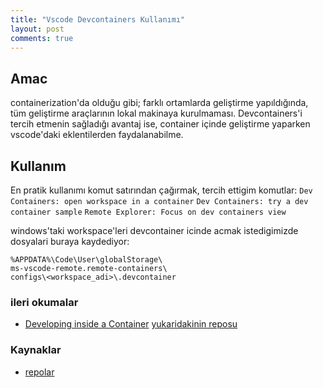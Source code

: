 ```yaml
---
title: "Vscode Devcontainers Kullanımı"
layout: post
comments: true
---
```


## Amac

containerization'da olduğu gibi; farklı ortamlarda
geliştirme yapıldığında, tüm geliştirme araçlarının lokal
makinaya kurulmaması. Devcontainers'i tercih etmenin
sağladığı avantaj ise, container içinde geliştirme yaparken
vscode'daki eklentilerden faydalanabilme.

## Kullanım

En pratik kullanımı komut satırından çağırmak, tercih
ettigim komutlar:
`Dev Containers: open workspace in a container`
`Dev Containers: try a dev container sample`
`Remote Explorer: Focus on dev containers view`

windows'taki workspace'leri devcontainer icinde acmak istedigimizde dosyalari
buraya kaydediyor:

```shell
%APPDATA%\Code\User\globalStorage\
ms-vscode-remote.remote-containers\
configs\<workspace_adi>\.devcontainer
```

### ileri okumalar

* [Developing inside a
  Container](https://code.visualstudio.com/docs/devcontainers/containers)
[yukaridakinin reposu](https://github.com/microsoft/vscode-docs/blob/main/docs/devcontainers/containers.md)

### Kaynaklar

* [repolar](https://github.com/search?q=org:microsoft+vscode-remote-try-&type=Repositories)